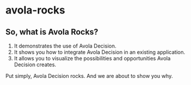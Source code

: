 # avola-rocks
## So, what is Avola Rocks?
1. It demonstrates the use of Avola Decision.
2. It shows you how to integrate Avola Decision in an existing application.
3. It allows you to visualize the possibilities and opportunities Avola Decision creates.

Put simply, Avola Decision rocks. And we are about to show you why.